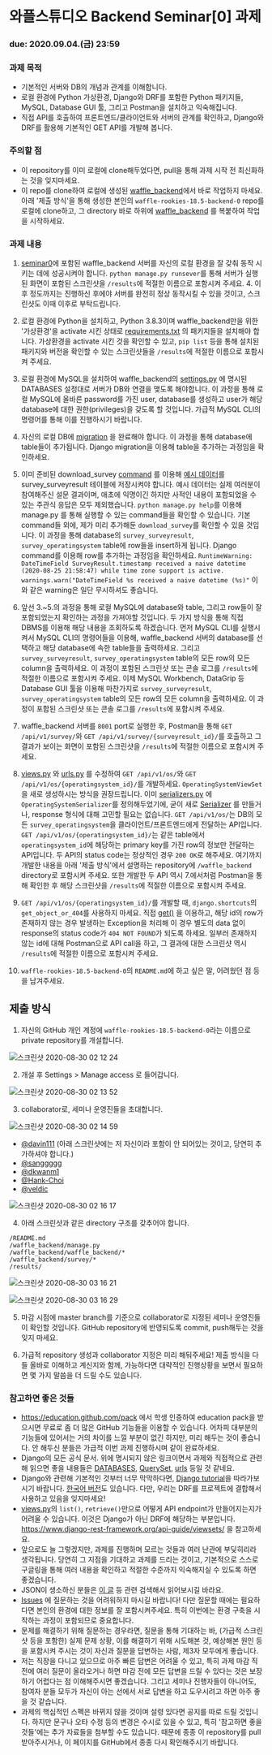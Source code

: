 # 와플스튜디오 Backend Seminar[0] 과제

### due: 2020.09.04.(금) 23:59

### 과제 목적
- 기본적인 서버와 DB의 개념과 관계를 이해합니다.
- 로컬 환경에 Python 가상환경, Django와 DRF를 포함한 Python 패키지들, MySQL, Database GUI 툴, 그리고 Postman을 설치하고 익숙해집니다.
- 직접 API를 호출하여 프론트엔드/클라이언트와 서버의 관계를 확인하고, Django와 DRF를 활용해 기본적인 GET API를 개발해 봅니다.

### 주의할 점
- 이 repository를 이미 로컬에 clone해두었다면, pull을 통해 과제 시작 전 최신화하는 것을 잊지마세요.
- 이 repo를 clone하여 로컬에 생성된 [waffle_backend](waffle_backend)에서 바로 작업하지 마세요.
아래 '제출 방식'을 통해 생성한 본인의 `waffle-rookies-18.5-backend-0` repo를 로컬에 clone하고, 그 directory 바로 하위에 [waffle_backend](waffle_backend)
를 복붙하여 작업을 시작하세요.

### 과제 내용
1. [seminar0](.)에 포함된 waffle_backend 서버를 자신의 로컬 환경을 잘 갖춰 동작 시키는 데에 성공시켜야 합니다. `python manage.py
runsever`를 통해 서버가 실행된 화면이 포함된 스크린샷을 `/results`에 적절한 이름으로 포함시켜 주세요. 4. 이후 정도까지는 진행하신 후에야
서버를 완전히 정상 동작시킬 수 있을 것이고, 스크린샷도 이때 이후로 부탁드립니다.

2. 로컬 환경에 Python을 설치하고, Python 3.8.3이며 waffle_backend만을 위한 '가상환경'을 activate 시킨 상태로
[requirements.txt](./requirements.txt) 의 패키지들을 설치해야 합니다. 가상환경을 activate 시킨 것을 확인할 수 있고,
`pip list` 등을 통해 설치된 패키지와 버전을 확인할 수 있는 스크린샷들을 `/results`에 적절한 이름으로 포함시켜 주세요.

3. 로컬 환경에 MySQL을 설치하여 waffle_backend의 [settings.py](./waffle_backend/waffle_backend/settings.py) 에 명시된 DATABASES 설정대로 서버가 DB와 연결을 맺도록 해야합니다.
이 과정을 통해 로컬 MySQL에 올바른 password를 가진 user, database를 생성하고 user가 해당 database에 대한 권한(privileges)을 갖도록 할 것입니다.
가급적 MySQL CLI의 명령어를 통해 이를 진행하시기 바랍니다.

4. 자신의 로컬 DB에 [migration](https://docs.djangoproject.com/en/3.1/topics/migrations/) 을 완료해야 합니다.
이 과정을 통해 database에 table들이 추가됩니다. Django migration을 이용해 table을 추가하는 과정임을 확인하세요.

5. 이미 준비된 download_survey [command](https://docs.djangoproject.com/en/3.1/howto/custom-management-commands/) 를 이용해
[예시 데이터](./waffle_backend/example_surveyresult.tsv)를 survey_surveyresult 테이블에 저장시켜야 합니다. 예시 데이터는 실제 여러분이 참여해주신 설문 결과이며,
애초에 익명이긴 하지만 사적인 내용이 포함되었을 수 있는 주관식 응답은 모두 제외했습니다. `python manage.py help`를 이용해 manage.py 를 통해 실행할 수 있는 command들을 확인할 수 있습니다.
기본 command들 외에, 제가 미리 추가해둔 `download_survey`를 확인할 수 있을 것입니다.
이 과정을 통해 database의 `survey_surveyresult`, `survey_operatingsystem` table에 row들을 insert하게 됩니다. Django command를 이용해 row를 추가하는 과정임을 확인하세요.
`RuntimeWarning: DateTimeField SurveyResult.timestamp received a naive datetime (2020-08-25 21:58:47) while time zone support is active.
  warnings.warn("DateTimeField %s received a naive datetime (%s)"` 이와 같은 warning은 일단 무시하셔도 좋습니다.

6. 앞선 3.~5.의 과정을 통해 로컬 MySQL에 database와 table, 그리고 row들이 잘 포함되었는지 확인하는 과정을 가져야할 것입니다.
두 가지 방식을 통해 직접 DBMS를 이용해 해당 내용을 조회하도록 하겠습니다. 먼저 MySQL CLI를 실행시켜서 MySQL CLI의 명령어들을 이용해, waffle_backend 서버의
database를 선택하고 해당 database에 속한 table들을 출력하세요. 그리고 `survey_surveyresult`, `survey_operatingsystem` table의 모든 row의
모든 column을 출력하세요. 이 과정이 포함된 스크린샷 또는 콘솔 로그를 `/results`에 적절한 이름으로 포함시켜 주세요. 이제 MySQL Workbench, DataGrip 등 Database GUI
툴을 이용해 마찬가지로 `survey_surveyresult`, `survey_operatingsystem` table의 모든 row의 모든 column을 출력하세요. 이 과정이 포함된 스크린샷 또는 콘솔 로그를 `/results`에 포함시켜 주세요.

7. waffle_backend 서버를 `8001` port로 실행한 후, Postman을 통해 `GET /api/v1/survey/`와 `GET /api/v1/survey/{surveyresult_id}/`를
호출하고 그 결과가 보이는 화면이 포함된 스크린샷을 `/results`에 적절한 이름으로 포함시켜 주세요.

8. [views.py](waffle_backend/survey/views.py) 와 [urls.py](waffle_backend/survey/urls.py) 를 수정하여 `GET /api/v1/os/`와
`GET /api/v1/os/{operatingsystem_id}/`를 개발하세요. `OperatingSystemViewSet`을 새로 생성하시는 방식을 권장드립니다. 이미 [serializers.py](waffle_backend/survey/serializers.py)
에 `OperatingSystemSerializer`를 정의해두었기에, 굳이 새로 [Serializer](https://www.django-rest-framework.org/api-guide/serializers/) 를 만들거나, response 형식에 대해 고민할 필요는 없습니다.
`GET /api/v1/os/`는 DB의 모든 `survey_operatingsystem`을 클라이언트/프론트엔드에게 전달하는 API입니다. `GET /api/v1/os/{operatingsystem_id}/`는
같은 table에서 `operatingsystem_id`에 해당하는 primary key를 가진 row의 정보만 전달하는 API입니다. 두 API의 status code는 정상적인 경우 `200 OK`로 해주세요.
여기까지 개발한 내용을 아래 '제출 방식'에서 설명하는 repository에 `/waffle_backend` directory로 포함시켜 주세요. 또한 개발한 두 API 역시 7.에서처럼 Postman을
통해 확인한 후 해당 스크린샷을 `/results`에 적절한 이름으로 포함시켜 주세요.

9. `GET /api/v1/os/{operatingsystem_id}/`를 개발할 때, `django.shortcuts`의 `get_object_or_404`를 사용하지 마세요.
직접 [get()](https://docs.djangoproject.com/en/3.1/ref/models/querysets/#get) 을 이용하고, 해당 id의 row가 존재하지 않는 경우 발생하는
Exception을 처리해 이 경우 별도의 data 없이 response의 status code가 `404 NOT FOUND`가 되도록 하세요. 일부러 존재하지 않는 id에 대해 Postman으로
API call을 하고, 그 결과에 대한 스크린샷 역시 `/results`에 적절한 이름으로 포함시켜 주세요.

10. `waffle-rookies-18.5-backend-0`의 `README.md`에 하고 싶은 말, 어려웠던 점 등을 남겨주세요.

## 제출 방식
1. 자신의 GitHub 개인 계정에 `waffle-rookies-18.5-backend-0`라는 이름으로 private repository를 개설합니다.

![스크린샷 2020-08-30 02 12 24](https://user-images.githubusercontent.com/35535636/91642533-097dec80-ea67-11ea-96e4-ab0dfa757187.png)

2. 개설 후 Settings > Manage access 로 들어갑니다.

![스크린샷 2020-08-30 02 13 52](https://user-images.githubusercontent.com/35535636/91642567-5eb9fe00-ea67-11ea-9382-89fcce03be70.png)

3. collaborator로, 세미나 운영진들을 초대합니다.

![스크린샷 2020-08-30 02 14 59](https://user-images.githubusercontent.com/35535636/91642588-87da8e80-ea67-11ea-9d5a-60a3596463c9.png)

- [@davin111](https://github.com/davin111) (아래 스크린샷에는 저 자신이라 포함이 안 되어있는 것이고, 당연히 추가하셔야 합니다.)
- [@sanggggg](https://github.com/sanggggg)
- [@dkwanm1](https://github.com/dkwanm1)
- [@Hank-Choi](https://github.com/Hank-Choi)
- [@veldic](https://github.com/veldic)

![스크린샷 2020-08-30 02 16 17](https://user-images.githubusercontent.com/35535636/91642619-cbcd9380-ea67-11ea-84ea-1a0729103755.png)

4. 아래 스크린샷과 같은 directory 구조를 갖추어야 합니다.

```
/README.md
/waffle_backend/manage.py
/waffle_backend/waffle_backend/*
/waffle_backend/survey/*
/results/
```

![스크린샷 2020-08-30 03 16 21](https://user-images.githubusercontent.com/35535636/91643553-3b934c80-ea6f-11ea-8e5c-c20b1e6e42a3.png)

![스크린샷 2020-08-30 03 16 29](https://user-images.githubusercontent.com/35535636/91643554-3cc47980-ea6f-11ea-9ade-087b4845df11.png)

5. 마감 시점에 master branch를 기준으로 collaborator로 지정된 세미나 운영진들이 확인할 것입니다. GitHub repository에 반영되도록 commit, push해두는 것을 잊지 마세요.

6. 가급적 repository 생성과 collaborator 지정은 미리 해둬주세요! 제출 방식을 다들 올바로 이해하고 계신지와 함께, 가능하다면 대략적인 진행상황을 보면서 필요하면 몇 가지 말씀을 더 드릴 수도 있습니다.

### 참고하면 좋은 것들
- https://education.github.com/pack 에서 학생 인증하여 education pack을 받으시면 무료로 좀 더 많은 GitHub 기능들을 이용할 수 있습니다.
어차피 대부분의 기능들에 있어서는 거의 차이를 느낄 부분이 없긴 하지만, 미리 해두는 것이 좋습니다. 안 해두신 분들은 가급적 이번 과제 진행하시며 같이 완료하세요.
- Django의 모든 공식 문서. 위에 명시되지 않은 링크이면서 과제와 직접적으로 관련해 읽으면 좋을 내용들은 [DATABASES](https://docs.djangoproject.com/en/3.1/ref/settings/#std:setting-DATABASES),
[QuerySet](https://docs.djangoproject.com/en/3.1/ref/models/querysets/), [urls](https://docs.djangoproject.com/en/3.1/ref/urls/) 등일 것 같네요.
- Django와 관련해 기본적인 것부터 너무 막막하다면, [Django tutorial](https://docs.djangoproject.com/en/3.1/intro/tutorial01/)을 따라가보시기 바랍니다. [한국어 버전](https://docs.djangoproject.com/ko/3.1/intro/tutorial01/)도 있습니다. 다만, 우리는 DRF를 프로젝트에 결합해서 사용하고 있음을 잊지마세요!
- [views.py](waffle_backend/survey/views.py)의 `list()`, `retrieve()`만으로 어떻게 API endpoint가 만들어지는지가 어려울 수 있습니다.
이것은 Django가 아닌 DRF에 해당하는 부분입니다. https://www.django-rest-framework.org/api-guide/viewsets/ 을 참고하세요.
- 앞으로도 늘 그렇겠지만, 과제를 진행하며 모르는 것들과 여러 난관에 부딪히리라 생각됩니다. 당연히 그 지점을 기대하고 과제를 드리는 것이고, 기본적으로 스스로 구글링을
통해 여러 내용을 확인하고 적절한 수준까지 익숙해지실 수 있도록 하면 좋겠습니다.
- JSON이 생소하신 분들은 [이 글](https://velog.io/@surim014/JSON이란-무엇인가) 등 관련 검색해서 읽어보시길 바라요.
- [Issues](https://github.com/davin111/waffle-rookies-18.5-backend-0/issues) 에 질문하는 것을 어려워하지 마시길 바랍니다!
다만 질문할 때에는 필요하다면 본인의 환경에 대한 정보를 잘 포함시켜주세요. 특히 이번에는 환경 구축을 시작하는 과정이 포함되므로 중요합니다.
- 문제를 해결하기 위해 질문하는 경우라면, 질문을 통해 기대하는 바, (가급적 스크린샷 등을 포함한) 실제 문제 상황, 이를 해결하기 위해 시도해본 것, 예상해본 원인 등을 포함시켜 주시는 것이 자신과 질문을 답변하는 사람, 제3자 모두에게 좋습니다.
- 저는 직장을 다니고 있으므로 아주 빠른 답변은 어려울 수 있고, 특히 과제 마감 직전에 여러 질문이 올라오거나 하면 마감 전에 모든 답변을 드릴 수 있다는 것은
보장하기 어렵다는 점 이해해주시면 좋겠습니다. 그리고 세미나 진행자들이 아니어도, 참여자 분들 모두가 자신이 아는 선에서 서로 답변을 하고 도우시려고 하면 아주 좋을 것 같습니다.
- 과제의 핵심적인 스펙은 바뀌지 않을 것이며 설령 있다면 공지를 따로 드릴 것입니다. 하지만 문구나 오타 수정 등의 변경은 수시로 있을 수 있고,
특히 '참고하면 좋을 것들'에는 추가 자료들을 첨부할 수도 있습니다. 때문에 종종 이 repository를 pull 받아주시거나, 이 페이지를 GitHub에서 종종 다시 확인해주시기 바랍니다.

